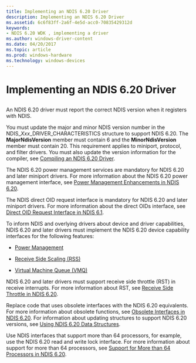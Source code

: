 ```yaml
---
title: Implementing an NDIS 6.20 Driver
description: Implementing an NDIS 6.20 Driver
ms.assetid: 6c6f83ff-2a6f-4e5d-acc0-70835429312d
keywords:
- NDIS 6.20 WDK , implementing a driver
ms.author: windows-driver-content
ms.date: 04/20/2017
ms.topic: article
ms.prod: windows-hardware
ms.technology: windows-devices
---
```


# Implementing an NDIS 6.20 Driver


## <a href="" id="ddk-implementing-an-ndis-6-20-driver-ng"></a>


An NDIS 6.20 driver must report the correct NDIS version when it registers with NDIS.

You must update the major and minor NDIS version number in the NDIS\_*Xxx*\_DRIVER\_CHARACTERISTICS structure to support NDIS 6.20. The **MajorNdisVersion** member must contain 6 and the **MinorNdisVersion** member must contain 20. This requirement applies to miniport, protocol, and filter drivers. You must also update the version information for the compiler, see [Compiling an NDIS 6.20 Driver](compiling-an-ndis-6-20-driver.md).

The NDIS 6.20 power management services are mandatory for NDIS 6.20 and later miniport drivers. For more information about the NDIS 6.20 power management interface, see [Power Management Enhancements in NDIS 6.20](power-management-enhancements-in-ndis-6-20.md).

The NDIS direct OID request interface is mandatory for NDIS 6.20 and later miniport drivers. For more information about the direct OIDs interface, see [Direct OID Request Interface in NDIS 6.1](direct-oid-request-interface-in-ndis-6-1.md).

To inform NDIS and overlying drivers about device and driver capabilities, NDIS 6.20 and later drivers must implement the NDIS 6.20 device capability interfaces for the following features:

-   [Power Management](power-management-enhancements-in-ndis-6-20.md)

-   [Receive Side Scaling (RSS)](ndis-receive-side-scaling2.md)

-   [Virtual Machine Queue (VMQ)](virtual-machine-queue--vmq--in-ndis-6-20.md)

NDIS 6.20 and later drivers must support receive side throttle (RST) in receive interrupts. For more information about RST, see [Receive Side Throttle in NDIS 6.20](receive-side-throttle-in-ndis-6-20.md).

Replace code that uses obsolete interfaces with the NDIS 6.20 equivalents. For more information about obsolete functions, see [Obsolete Interfaces in NDIS 6.20](obsolete-interfaces-in-ndis-6-20.md). For information about updating structures to support NDIS 6.20 versions, see [Using NDIS 6.20 Data Structures](using-ndis-6-20-data-structures.md).

Use NDIS interfaces that support more than 64 processors, for example, use the NDIS 6.20 read and write lock interface. For more information about support for more than 64 processors, see [Support for More than 64 Processors in NDIS 6.20](support-for-more-than-64-processors-in-ndis-6-20.md).

 

 





